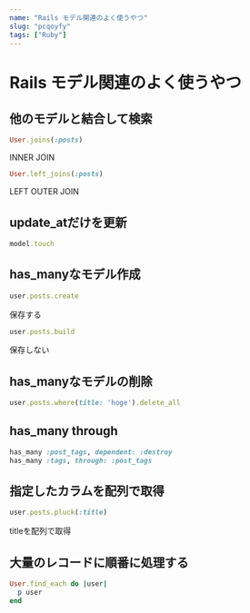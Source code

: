```yaml
---
name: "Rails モデル関連のよく使うやつ"
slug: "pcqoyfy"
tags: ["Ruby"]
---
```


#  Rails モデル関連のよく使うやつ

## 他のモデルと結合して検索

```ruby
User.joins(:posts)
```

INNER JOIN

```ruby
User.left_joins(:posts)
```

LEFT OUTER JOIN


## update_atだけを更新

```ruby
model.touch
```


## has_manyなモデル作成

```ruby
user.posts.create
```

保存する

```ruby
user.posts.build
```

保存しない


## has_manyなモデルの削除

```ruby
user.posts.where(title: 'hoge').delete_all
```


## has_many through

```ruby
has_many :post_tags, dependent: :destroy
has_many :tags, through: :post_tags
```


## 指定したカラムを配列で取得

```ruby
user.posts.pluck(:title)
```

titleを配列で取得


## 大量のレコードに順番に処理する

```ruby
User.find_each do |user|
  p user
end
```

